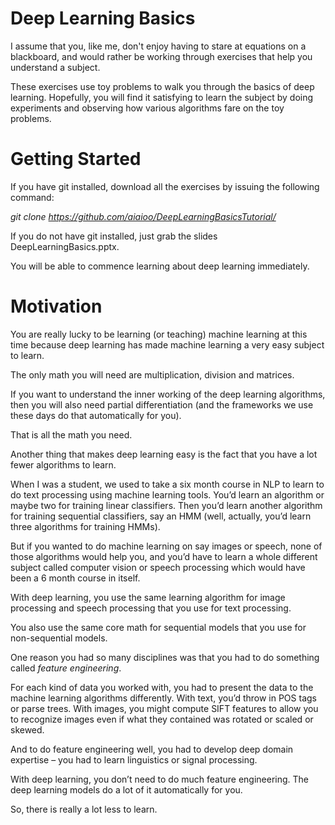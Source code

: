 # Deep Learning Basics

I assume that you, like me, don't enjoy having to stare at equations on a blackboard, and would rather be working through exercises that help you understand a subject.

These exercises use toy problems to walk you through the basics of deep learning.  Hopefully, you will find it satisfying to learn the subject by doing experiments and observing how various algorithms fare on the toy problems.

# Getting Started

If you have git installed, download all the exercises by issuing the following command:

*git clone https://github.com/aiaioo/DeepLearningBasicsTutorial/*

If you do not have git installed, just grab the slides DeepLearningBasics.pptx.

You will be able to commence learning about deep learning immediately.

# Motivation

You are really lucky to be learning (or teaching) machine learning at this time because deep learning has made machine learning a very easy subject to learn.

The only math you will need are multiplication, division and matrices.

If you want to understand the inner working of the deep learning algorithms, then you will also need partial differentiation (and the frameworks we use these days do that automatically for you).

That is all the math you need.

Another thing that makes deep learning easy is the fact that you have a lot fewer algorithms to learn.

When I was a student, we used to take a six month course in NLP to learn to do text processing using machine learning tools.  You’d learn an algorithm or maybe two for training linear classifiers.  Then you’d learn another algorithm for training sequential classifiers, say an HMM (well, actually, you’d learn three algorithms for training HMMs).

But if you wanted to do machine learning on say images or speech, none of those algorithms would help you, and you’d have to learn a whole different subject called computer vision or speech processing which would have been a 6 month course in itself.

With deep learning, you use the same learning algorithm for image processing and speech processing that you use for text processing.

You also use the same core math for sequential models that you use for non-sequential models.

One reason you had so many disciplines was that you had to do something called *feature engineering*.

For each kind of data you worked with, you had to present the data to the machine learning algorithms differently.  With text, you’d throw in POS tags or parse trees.  With images, you might compute SIFT features to allow you to recognize images even if what they contained was rotated or scaled or skewed.  

And to do feature engineering well, you had to develop deep domain expertise – you had to learn linguistics or signal processing.

With deep learning, you don’t need to do much feature engineering.  The deep learning models do a lot of it automatically for you.

So, there is really a lot less to learn.
